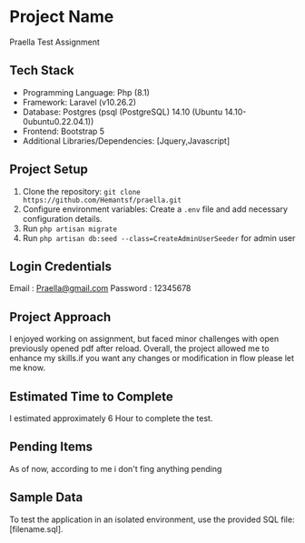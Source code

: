 # Project Name 

Praella Test Assignment

## Tech Stack 

- Programming Language: Php (8.1)
- Framework: Laravel (v10.26.2)
- Database: Postgres (psql (PostgreSQL) 14.10 (Ubuntu 14.10-0ubuntu0.22.04.1))
- Frontend: Bootstrap 5
- Additional Libraries/Dependencies: [Jquery,Javascript]

## Project Setup

1. Clone the repository: `git clone https://github.com/Hemantsf/praella.git`
2. Configure environment variables: Create a `.env` file and add necessary configuration details.
3. Run `php artisan migrate`
4. Run `php artisan db:seed --class=CreateAdminUserSeeder` for admin user


## Login Credentials
Email : Praella@gmail.com
Password : 12345678


## Project Approach

I enjoyed working on assignment, but faced minor challenges with open previously opened pdf after reload. Overall, the project allowed me to enhance my skills.if you want any changes or modification in flow please let me know.

## Estimated Time to Complete

I estimated approximately 6 Hour to complete the test.

## Pending Items

As of now, according to me i don't fing anything pending  

## Sample Data

To test the application in an isolated environment, use the provided SQL file: [filename.sql].